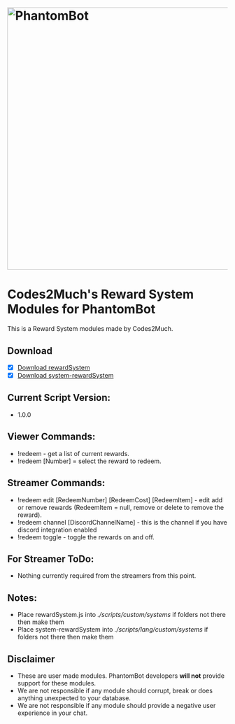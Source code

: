 # <img alt="PhantomBot" src="https://phantombot.tv/img/new-logo-dark-v2.png" width="600px"/>

# Codes2Much's Reward System Modules for PhantomBot
This is a Reward System modules made by Codes2Much.

## Download
- [x] [Download rewardSystem](https://raw.githubusercontent.com/Codes2Much/Phantombot-Custom-Scripts/master/custom/systems/rewardSystem/rewardSystem.js "rewardSystem")
- [x] [Download system-rewardSystem](https://raw.githubusercontent.com/Codes2Much/Phantombot-Custom-Scripts/master/lang/english/custom/systems/system-rewardSystem.js "system-rewardSystem")

## Current Script Version:
- 1.0.0

## Viewer Commands:
- !redeem - get a list of current rewards.
- !redeem [Number] = select the reward to redeem. 

## Streamer Commands:
- !redeem edit [RedeemNumber] [RedeemCost] [RedeemItem] - edit add or remove rewards (RedeemItem = null, remove or delete to remove the reward).
- !redeem channel [DiscordChannelName] - this is the channel if you have discord integration enabled
- !redeem toggle - toggle the rewards on and off.

## For Streamer ToDo:
- Nothing currently required from the streamers from this point.

## Notes:
- Place rewardSystem.js into *./scripts/custom/systems* if folders not there then make them
- Place system-rewardSystem into *./scripts/lang/custom/systems* if folders not there then make them

## Disclaimer
- These are user made modules. PhantomBot developers **will not** provide support for these modules.
- We are not responsible if any module should corrupt, break or does anything unexpected to your database.
- We are not responsible if any module should provide a negative user experience in your chat.
